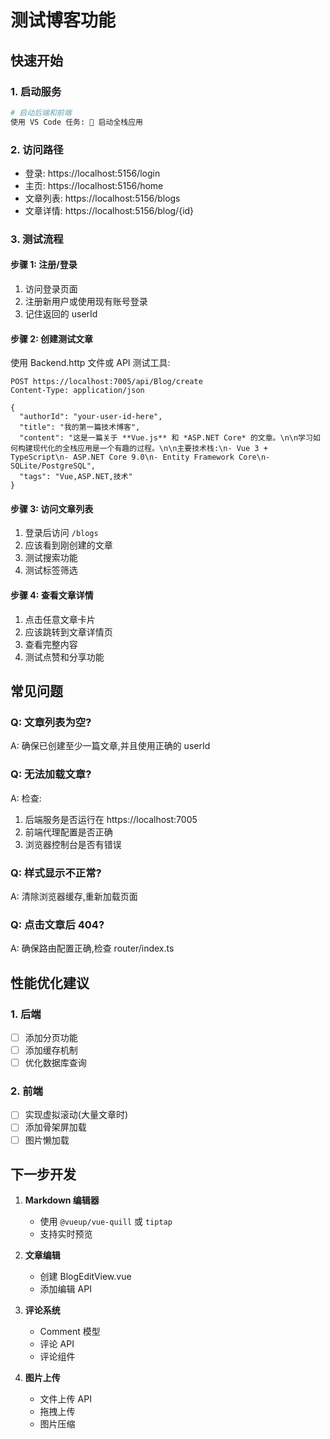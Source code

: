 # 测试博客功能

## 快速开始

### 1. 启动服务
```bash
# 启动后端和前端
使用 VS Code 任务: 🚀 启动全栈应用
```

### 2. 访问路径
- 登录: https://localhost:5156/login
- 主页: https://localhost:5156/home
- 文章列表: https://localhost:5156/blogs
- 文章详情: https://localhost:5156/blog/{id}

### 3. 测试流程

#### 步骤 1: 注册/登录
1. 访问登录页面
2. 注册新用户或使用现有账号登录
3. 记住返回的 userId

#### 步骤 2: 创建测试文章

使用 Backend.http 文件或 API 测试工具:

```http
POST https://localhost:7005/api/Blog/create
Content-Type: application/json

{
  "authorId": "your-user-id-here",
  "title": "我的第一篇技术博客",
  "content": "这是一篇关于 **Vue.js** 和 *ASP.NET Core* 的文章。\n\n学习如何构建现代化的全栈应用是一个有趣的过程。\n\n主要技术栈:\n- Vue 3 + TypeScript\n- ASP.NET Core 9.0\n- Entity Framework Core\n- SQLite/PostgreSQL",
  "tags": "Vue,ASP.NET,技术"
}
```

#### 步骤 3: 访问文章列表
1. 登录后访问 `/blogs`
2. 应该看到刚创建的文章
3. 测试搜索功能
4. 测试标签筛选

#### 步骤 4: 查看文章详情
1. 点击任意文章卡片
2. 应该跳转到文章详情页
3. 查看完整内容
4. 测试点赞和分享功能

## 常见问题

### Q: 文章列表为空?
A: 确保已创建至少一篇文章,并且使用正确的 userId

### Q: 无法加载文章?
A: 检查:
1. 后端服务是否运行在 https://localhost:7005
2. 前端代理配置是否正确
3. 浏览器控制台是否有错误

### Q: 样式显示不正常?
A: 清除浏览器缓存,重新加载页面

### Q: 点击文章后 404?
A: 确保路由配置正确,检查 router/index.ts

## 性能优化建议

### 1. 后端
- [ ] 添加分页功能
- [ ] 添加缓存机制
- [ ] 优化数据库查询

### 2. 前端
- [ ] 实现虚拟滚动(大量文章时)
- [ ] 添加骨架屏加载
- [ ] 图片懒加载

## 下一步开发

1. **Markdown 编辑器**
   - 使用 `@vueup/vue-quill` 或 `tiptap`
   - 支持实时预览

2. **文章编辑**
   - 创建 BlogEditView.vue
   - 添加编辑 API

3. **评论系统**
   - Comment 模型
   - 评论 API
   - 评论组件

4. **图片上传**
   - 文件上传 API
   - 拖拽上传
   - 图片压缩
